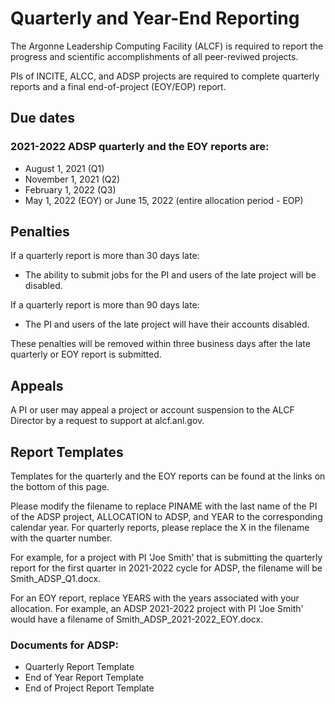# Quarterly and Year-End Reporting
The Argonne Leadership Computing Facility (ALCF) is required to report the progress and scientific accomplishments of all peer-reviwed projects. 

PIs of INCITE, ALCC, and ADSP projects are required to complete quarterly reports and a final end-of-project (EOY/EOP) report.

## Due dates
### 2021-2022 ADSP quarterly and the EOY reports are:
- August 1, 2021 (Q1)
- November 1, 2021 (Q2)
- February 1, 2022 (Q3)
- May 1, 2022 (EOY) or June 15, 2022 (entire allocation period - EOP)

## Penalties
If a quarterly report is more than 30 days late:
- The ability to submit jobs for the PI and users of the late project will be disabled.

If a quarterly report is more than 90 days late:
- The PI and users of the late project will have their accounts disabled.

These penalties will be removed within three business days after the late quarterly or EOY report is submitted.

## Appeals
A PI or user may appeal a project or account suspension to the ALCF Director by a request to support at alcf.anl.gov.

## Report Templates
Templates for the quarterly and the EOY reports can be found at the links on the bottom of this page.

Please modify the filename to replace PINAME with the last name of the PI of the ADSP project, ALLOCATION to ADSP, and YEAR to the corresponding calendar year.  For quarterly reports, please replace the X in the filename with the quarter number.

For example, for a project with PI 'Joe Smith' that is submitting the quarterly report for the first quarter in 2021-2022 cycle for ADSP, the filename will be Smith_ADSP_Q1.docx.

For an EOY report, replace YEARS with the years associated with your allocation. For example, an ADSP 2021-2022 project with PI 'Joe Smith' would have a filename of Smith_ADSP_2021-2022_EOY.docx.

### Documents for ADSP:
- Quarterly Report Template
- End of Year Report Template
- End of Project Report Template

